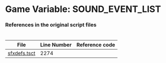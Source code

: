 # Game Variable: SOUND_EVENT_LIST
### References in the original script files

#

| File | Line Number | Reference code |
| --- | --- | --- |
| [sfxdefs.tsct](../../../out/sfxdefs.tsct#L2274) | 2274 |  |
